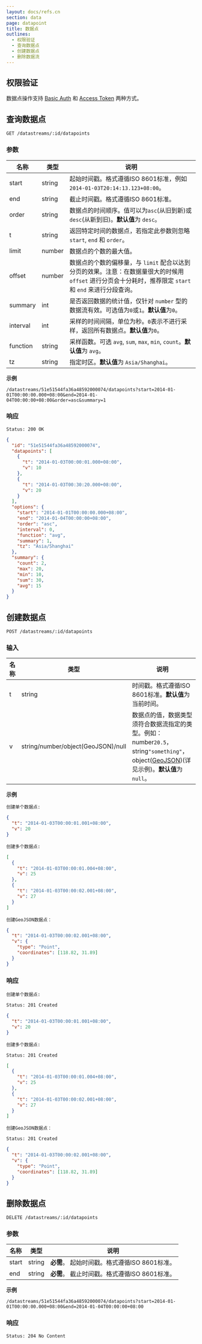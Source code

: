 ```yaml
---
layout: docs/refs.cn
section: data
page: datapoint
title: 数据点
outlines:
  - 权限验证
  - 查询数据点
  - 创建数据点
  - 删除数据流
---
```


## 权限验证

数据点操作支持 [Basic Auth][auth] 和 [Access Token][auth] 两种方式。


## 查询数据点

```
GET /datastreams/:id/datapoints
```

### 参数
| 名称        | 类型    | 说明 |
| ---------- | ------ | ------------------------------------------------------ |
| start      | string | 起始时间戳。格式遵循ISO 8601标准，例如`2014-01-03T20:14:13.123+08:00`。 |
| end        | string | 截止时间戳。格式遵循ISO 8601标准。 |
| order      | string | 数据点的时间顺序。值可以为`asc`(从旧到新)或`desc`(从新到旧)。**默认值**为 `desc`。 |
| t          | string | 返回特定时间的数据点，若指定此参数则忽略 `start`, `end` 和 `order`。 |
| limit      | number | 数据点的个数的最大值。 |
| offset     | number | 数据点的个数的偏移量，与 `limit` 配合以达到分页的效果。注意：在数据量很大的时候用 `offset` 进行分页会十分耗时，推荐限定 `start` 和 `end` 来进行分段查询。 |
| summary    | int    | 是否返回数据的统计值，仅针对 `number` 型的数据流有效。可选值为`0`或`1`。**默认值**为`0`。 |
| interval   | int    | 采样的时间间隔，单位为秒。`0`表示不进行采样，返回所有数据点。**默认值**为`0`。 |
| function   | string | 采样函数。可选 `avg`, `sum`, `max`, `min`, `count`。**默认值**为 `avg`。 |
| tz         | string | 指定时区。**默认值**为 `Asia/Shanghai`。 |

**示例**

```
/datastreams/51e51544fa36a48592000074/datapoints?start=2014-01-01T00:00:00.000+08:00&end=2014-01-04T00:00:00+08:00&order=asc&summary=1
```

### 响应

```
Status: 200 OK
```

```json
{
  "id": "51e51544fa36a48592000074",
  "datapoints": [
    {
      "t": "2014-01-03T00:00:01.000+08:00",
      "v": 10
    },
    {
      "t": "2014-01-03T00:30:20.000+08:00",
      "v": 20
    }
  ],
  "options": {
    "start": "2014-01-01T00:00:00.000+08:00",
    "end": "2014-01-04T00:00:00+08:00",
    "order": "asc",
    "interval": 0,
    "function": "avg",
    "summary": 1,
    "tz": "Asia/Shanghai"
  },
  "summary": {
    "count": 2,
    "max": 20,
    "min": 10,
    "sum": 30,
    "avg": 15
  }
}
```


## 创建数据点

```
POST /datastreams/:id/datapoints
```

### 输入

| 名称  | 类型    | 说明 |
| ----- | ------ | ------------------------------------------------------ |
| t     | string | 时间戳。格式遵循ISO 8601标准。**默认值**为当前时间。 |
| v     | string/number/object(GeoJSON)/null | 数据点的值，数据类型须符合数据流指定的类型。例如：number`20.5`，string`"something"`，object([GeoJSON][geojson])(详见示例)。**默认值**为`null`。 |


**示例**

`创建单个数据点:`

```json
{
  "t": "2014-01-03T00:00:01.001+08:00",
  "v": 20
}
```

`创建多个数据点:`

```json
[
  {
    "t": "2014-01-03T00:00:01.004+08:00",
    "v": 25
  },
  {
    "t": "2014-01-03T00:00:02.001+08:00",
    "v": 27
  }
]
```

`创建GeoJSON数据点：`

```json
{
  "t": "2014-01-03T00:00:02.001+08:00",
  "v": {
    "type": "Point",
    "coordinates": [118.82, 31.89]
  }
}
```

### 响应

`创建单个数据点:`

```
Status: 201 Created
```

```json
{
  "t": "2014-01-03T00:00:01.001+08:00",
  "v": 20
}
```

`创建多个数据点:`

```
Status: 201 Created
```

```json
[
  {
    "t": "2014-01-03T00:00:01.004+08:00",
    "v": 25
  },
  {
    "t": "2014-01-03T00:00:02.001+08:00",
    "v": 27
  }
]

```

`创建GeoJSON数据点：`

```
Status: 201 Created
```

```json
{
  "t": "2014-01-03T00:00:02.001+08:00",
  "v": {
    "type": "Point",
    "coordinates": [118.82, 31.89]
  }
}
```


## 删除数据点

```
DELETE /datastreams/:id/datapoints
```

### 参数

| 名称  | 类型 | 说明 |
| ----- | ------ | --- |
| start | string | **必需**。 起始时间戳。格式遵循ISO 8601标准。 |
| end   | string | **必需**。 截止时间戳。格式遵循ISO 8601标准。 |

**示例**

```
/datastreams/51e51544fa36a48592000074/datapoints?start=2014-01-01T00:00:00.000+08:00&end=2014-01-04T00:00:00+08:00
```

### 响应

```
Status: 204 No Content
```


[auth]: /cn/docs/refs/basics/auth.html
[geojson]: http://geojson.org/
